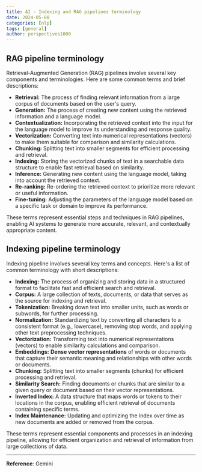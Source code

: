 ```yaml
---
title: AI - Indexing and RAG pipelines terminology
date: 2024-05-08
categories: [nlp]
tags: [general]
author: perspectives1000
---
```


## RAG pipeline terminology

Retrieval-Augmented Generation (RAG) pipelines involve several key components and terminologies. Here are some common terms and brief descriptions:

- **Retrieval:** The process of finding relevant information from a large corpus of documents based on the user's query.
- **Generation:** The process of creating new content using the retrieved information and a language model.
- **Contextualization:** Incorporating the retrieved context into the input for the language model to improve its understanding and response quality.
- **Vectorization:** Converting text into numerical representations (vectors) to make them suitable for comparison and similarity calculations.
- **Chunking:** Splitting text into smaller segments for efficient processing and retrieval.
- **Indexing:** Storing the vectorized chunks of text in a searchable data structure to enable fast retrieval based on similarity.
- **Inference:** Generating new content using the language model, taking into account the retrieved context.
- **Re-ranking:** Re-ordering the retrieved context to prioritize more relevant or useful information.
- **Fine-tuning:** Adjusting the parameters of the language model based on a specific task or domain to improve its performance.

These terms represent essential steps and techniques in RAG pipelines, enabling AI systems to generate more accurate, relevant, and contextually appropriate content.

## Indexing pipeline terminology

Indexing pipeline involves several key terms and concepts. Here's a list of common terminology with short descriptions:

- **Indexing:** The process of organizing and storing data in a structured format to facilitate fast and efficient search and retrieval.
- **Corpus:** A large collection of texts, documents, or data that serves as the source for indexing and retrieval.
- **Tokenization:** Breaking down text into smaller units, such as words or subwords, for further processing.
- **Normalization:** Standardizing text by converting all characters to a consistent format (e.g., lowercase), removing stop words, and applying other text preprocessing techniques.
- **Vectorization:** Transforming text into numerical representations (vectors) to enable similarity calculations and comparison.
- **Embeddings:** **Dense vector representations** of words or documents that capture their semantic meaning and relationships with other words or documents.
- **Chunking:** Splitting text into smaller segments (chunks) for efficient processing and retrieval.
- **Similarity Search:** Finding documents or chunks that are similar to a given query or document based on their vector representations.
- **Inverted Index:** A data structure that maps words or tokens to their locations in the corpus, enabling efficient retrieval of documents containing specific terms.
- **Index Maintenance:** Updating and optimizing the index over time as new documents are added or removed from the corpus.

These terms represent essential components and processes in an indexing pipeline, allowing for efficient organization and retrieval of information from large collections of data.


----
**Reference**: Gemini
